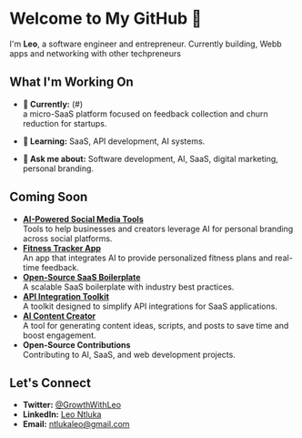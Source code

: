 # Welcome to My GitHub 👋

I'm **Leo**, a software engineer and entrepreneur. Currently building, Webb apps and networking with other techpreneurs

## What I'm Working On

- **🔭 Currently:** (#)  
   a micro-SaaS platform focused on feedback collection and churn reduction for startups.

- **🌱 Learning:** SaaS, API development, AI systems.

- **💬 Ask me about:** Software development, AI, SaaS, digital marketing, personal branding.

## Coming Soon
- **[AI-Powered Social Media Tools](#)**  
   Tools to help businesses and creators leverage AI for personal branding across social platforms.
- **[Fitness Tracker App](#)**  
   An app that integrates AI to provide personalized fitness plans and real-time feedback.
- **[Open-Source SaaS Boilerplate](#)**  
   A scalable SaaS boilerplate with industry best practices.
- **[API Integration Toolkit](#)**  
   A toolkit designed to simplify API integrations for SaaS applications.
- **[AI Content Creator](#)**  
   A tool for generating content ideas, scripts, and posts to save time and boost engagement.
- **Open-Source Contributions**  
   Contributing to AI, SaaS, and web development projects.

## Let's Connect
- **Twitter:** [@GrowthWithLeo](https://twitter.com/GrowthWithLeo)  
- **LinkedIn:** [Leo Ntluka](https://www.linkedin.com/in/leontluka/)  
- **Email:** ntlukaleo@gmail.com
